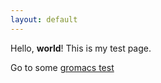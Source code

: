 ```yaml
---
layout: default 
---
```


Hello, **world**! This is my test page.

Go to some [gromacs test](./create-configuration.html)
